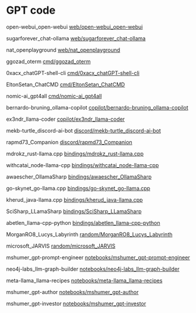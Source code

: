 # GPT code

open-webui_open-webui [web/open-webui_open-webui](web/open-webui_open-webui)

sugarforever_chat-ollama [web/sugarforever_chat-ollama](web/sugarforever_chat-ollama)

nat_openplayground [web/nat_openplayground](web/nat_openplayground)

ggozad_oterm [cmd/ggozad_oterm](cmd/ggozad_oterm)

0xacx_chatGPT-shell-cli [cmd/0xacx_chatGPT-shell-cli](cmd/0xacx_chatGPT-shell-cli)

EltonSetan_ChatCMD [cmd/EltonSetan_ChatCMD](cmd/EltonSetan_ChatCMD)

nomic-ai_gpt4all [cmd/nomic-ai_gpt4all](cmd/nomic-ai_gpt4all)

bernardo-bruning_ollama-copilot [copilot/bernardo-bruning_ollama-copilot](copilot/bernardo-bruning_ollama-copilot)

ex3ndr_llama-coder [copilot/ex3ndr_llama-coder](copilot/ex3ndr_llama-coder)

mekb-turtle_discord-ai-bot [discord/mekb-turtle_discord-ai-bot](discord/mekb-turtle_discord-ai-bot)

rapmd73_Companion [discord/rapmd73_Companion](discord/rapmd73_Companion)

mdrokz_rust-llama.cpp [bindings/mdrokz_rust-llama.cpp](bindings/mdrokz_rust-llama.cpp)

withcatai_node-llama-cpp [bindings/withcatai_node-llama-cpp](bindings/withcatai_node-llama-cpp)

awaescher_OllamaSharp [bindings/awaescher_OllamaSharp](bindings/awaescher_OllamaSharp)

go-skynet_go-llama.cpp [bindings/go-skynet_go-llama.cpp](bindings/go-skynet_go-llama.cpp)

kherud_java-llama.cpp [bindings/kherud_java-llama.cpp](bindings/kherud_java-llama.cpp)

SciSharp_LLamaSharp [bindings/SciSharp_LLamaSharp](bindings/SciSharp_LLamaSharp)

abetlen_llama-cpp-python [bindings/abetlen_llama-cpp-python](bindings/abetlen_llama-cpp-python)

MorganRO8_Lucys_Labyrinth [random/MorganRO8_Lucys_Labyrinth](random/MorganRO8_Lucys_Labyrinth)

microsoft_JARVIS [random/microsoft_JARVIS](random/microsoft_JARVIS)

mshumer_gpt-prompt-engineer [notebooks/mshumer_gpt-prompt-engineer](notebooks/mshumer_gpt-prompt-engineer)

neo4j-labs_llm-graph-builder [notebooks/neo4j-labs_llm-graph-builder](notebooks/neo4j-labs_llm-graph-builder)

meta-llama_llama-recipes [notebooks/meta-llama_llama-recipes](notebooks/meta-llama_llama-recipes)

mshumer_gpt-author [notebooks/mshumer_gpt-author](notebooks/mshumer_gpt-author)

mshumer_gpt-investor [notebooks/mshumer_gpt-investor](notebooks/mshumer_gpt-investor)


